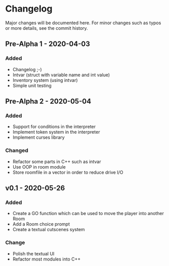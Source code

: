# Changelog
Major changes will be documented here. For minor changes such as typos or more details, see the commit history.

## Pre-Alpha 1 - 2020-04-03

### Added

* Changelog ;-)
* Intvar (struct with variable name and int value)
* Inventory system (using intvar)
* Simple unit testing

## Pre-Alpha 2 - 2020-05-04

### Added

* Support for conditions in the interpreter
* Implement token system in the interpreter
* Implement curses library

### Changed

* Refactor some parts in C++ such as intvar
* Use OOP in room module
* Store roomfile in a vector in order to reduce drive I/O

## v0.1 - 2020-05-26

### Added

* Create a GO function which can be used to move the player into another Room
* Add a Room choice prompt
* Create a textual cutscenes system

### Change

* Polish the textual UI
* Refactor most modules into C++
